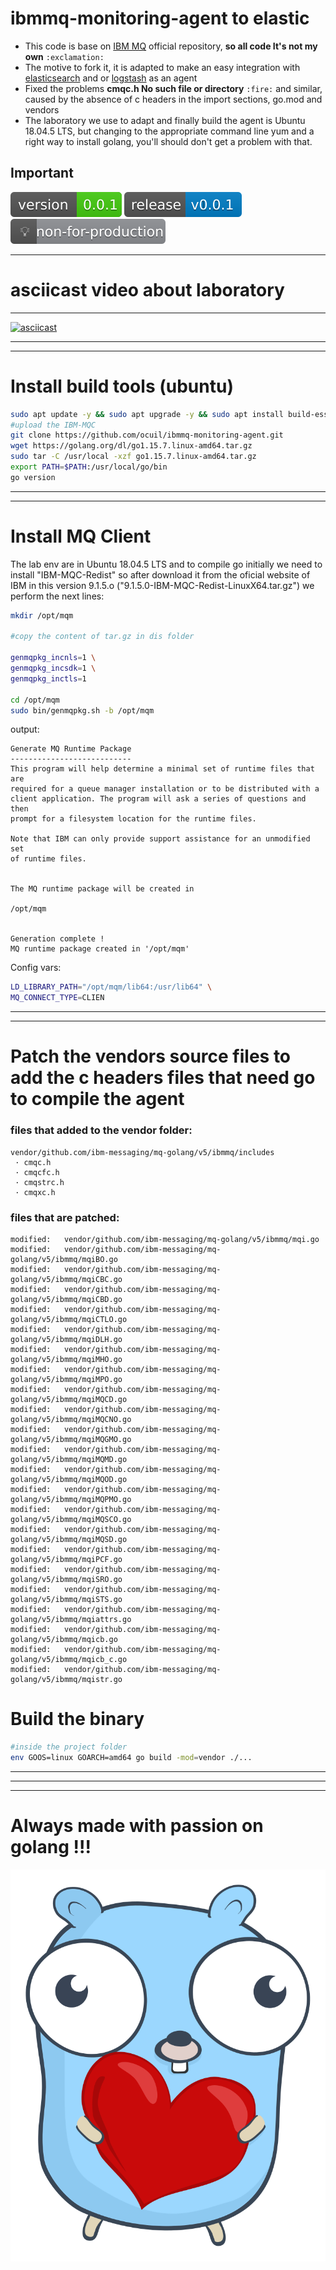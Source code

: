 # ibmmq-monitoring-agent to elastic

- This code is base on [IBM MQ](https://github.com/ibm-messaging/mq-metric-samples) official repository, __so all code It's not my own__ `:exclamation:`
- The motive to fork it, it is adapted to make an easy integration with [elasticsearch](https://www.elastic.co/es/elasticsearch/) and or [logstash](https://www.elastic.co/es/logstash) as an agent
- Fixed the problems __cmqc.h No such file or directory__ `:fire:` and similar, caused by the absence of c headers in the import sections, go.mod and vendors
- The laboratory we use to adapt and finally build the agent is Ubuntu 18.04.5 LTS, but changing to the appropriate command line yum and a right way to install golang, you'll should don't get a problem with that.

## Important
![Version](https://raw.githubusercontent.com/ocuil/assets/main/img/version.svg)
![GitHub Release](https://raw.githubusercontent.com/ocuil/assets/main/img/release.svg)
![Implementations](https://raw.githubusercontent.com/ocuil/assets/main/img/non-for-production.svg)

---
# asciicast video about laboratory
---

[![asciicast](https://asciinema.org/a/Mjt2Uco4nTmYfHqYHuKS4ICiD.svg)](https://asciinema.org/a/Mjt2Uco4nTmYfHqYHuKS4ICiD)

---
---
# Install build tools (ubuntu)
```bash
sudo apt update -y && sudo apt upgrade -y && sudo apt install build-essential -y
#upload the IBM-MQC
git clone https://github.com/ocuil/ibmmq-monitoring-agent.git
wget https://golang.org/dl/go1.15.7.linux-amd64.tar.gz
sudo tar -C /usr/local -xzf go1.15.7.linux-amd64.tar.gz
export PATH=$PATH:/usr/local/go/bin
go version
```

---
---
# Install MQ Client
The lab env are in Ubuntu 18.04.5 LTS and to compile go initially we need to install "IBM-MQC-Redist" so after download it from the oficial website of IBM in this version 9.1.5.o ("9.1.5.0-IBM-MQC-Redist-LinuxX64.tar.gz") we perform the next lines:
```bash
mkdir /opt/mqm

#copy the content of tar.gz in dis folder

genmqpkg_incnls=1 \
genmqpkg_incsdk=1 \
genmqpkg_inctls=1

cd /opt/mqm
sudo bin/genmqpkg.sh -b /opt/mqm
```

output:

```
Generate MQ Runtime Package
---------------------------
This program will help determine a minimal set of runtime files that are
required for a queue manager installation or to be distributed with a
client application. The program will ask a series of questions and then
prompt for a filesystem location for the runtime files.

Note that IBM can only provide support assistance for an unmodified set
of runtime files.


The MQ runtime package will be created in

/opt/mqm


Generation complete !
MQ runtime package created in '/opt/mqm'
```

Config vars:
```bash
LD_LIBRARY_PATH="/opt/mqm/lib64:/usr/lib64" \
MQ_CONNECT_TYPE=CLIEN
```

---
---
# Patch the vendors source files to add the c headers files that need go to compile the agent
### files that added to the vendor folder:
```
vendor/github.com/ibm-messaging/mq-golang/v5/ibmmq/includes
 · cmqc.h
 · cmqcfc.h
 · cmqstrc.h
 · cmqxc.h
```
### files that are patched:
```
modified:   vendor/github.com/ibm-messaging/mq-golang/v5/ibmmq/mqi.go
modified:   vendor/github.com/ibm-messaging/mq-golang/v5/ibmmq/mqiBO.go
modified:   vendor/github.com/ibm-messaging/mq-golang/v5/ibmmq/mqiCBC.go
modified:   vendor/github.com/ibm-messaging/mq-golang/v5/ibmmq/mqiCBD.go
modified:   vendor/github.com/ibm-messaging/mq-golang/v5/ibmmq/mqiCTLO.go
modified:   vendor/github.com/ibm-messaging/mq-golang/v5/ibmmq/mqiDLH.go
modified:   vendor/github.com/ibm-messaging/mq-golang/v5/ibmmq/mqiMHO.go
modified:   vendor/github.com/ibm-messaging/mq-golang/v5/ibmmq/mqiMPO.go
modified:   vendor/github.com/ibm-messaging/mq-golang/v5/ibmmq/mqiMQCD.go
modified:   vendor/github.com/ibm-messaging/mq-golang/v5/ibmmq/mqiMQCNO.go
modified:   vendor/github.com/ibm-messaging/mq-golang/v5/ibmmq/mqiMQGMO.go
modified:   vendor/github.com/ibm-messaging/mq-golang/v5/ibmmq/mqiMQMD.go
modified:   vendor/github.com/ibm-messaging/mq-golang/v5/ibmmq/mqiMQOD.go
modified:   vendor/github.com/ibm-messaging/mq-golang/v5/ibmmq/mqiMQPMO.go
modified:   vendor/github.com/ibm-messaging/mq-golang/v5/ibmmq/mqiMQSCO.go
modified:   vendor/github.com/ibm-messaging/mq-golang/v5/ibmmq/mqiMQSD.go
modified:   vendor/github.com/ibm-messaging/mq-golang/v5/ibmmq/mqiPCF.go
modified:   vendor/github.com/ibm-messaging/mq-golang/v5/ibmmq/mqiSRO.go
modified:   vendor/github.com/ibm-messaging/mq-golang/v5/ibmmq/mqiSTS.go
modified:   vendor/github.com/ibm-messaging/mq-golang/v5/ibmmq/mqiattrs.go
modified:   vendor/github.com/ibm-messaging/mq-golang/v5/ibmmq/mqicb.go
modified:   vendor/github.com/ibm-messaging/mq-golang/v5/ibmmq/mqicb_c.go
modified:   vendor/github.com/ibm-messaging/mq-golang/v5/ibmmq/mqistr.go

```

# Build the binary 

```bash
#inside the project folder
env GOOS=linux GOARCH=amd64 go build -mod=vendor ./...
```
---
---
---
# Always made with passion on golang !!!
<p align="center">
<img src="https://raw.githubusercontent.com/ocuil/assets/main/img/heart-hug.svg">
</p>
